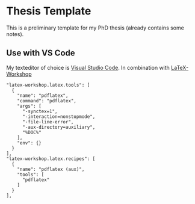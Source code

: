 # Thesis Template

This is a preliminary template for my PhD thesis (already contains some notes).


## Use with VS Code

My texteditor of choice is [Visual Studio Code](https://code.visualstudio.com/). In combination with [LaTeX-Workshop](https://github.com/James-Yu/LaTeX-Workshop)

```
"latex-workshop.latex.tools": [
  {
    "name": "pdflatex",
    "command": "pdflatex",
    "args": [
      "-synctex=1",
      "-interaction=nonstopmode",
      "-file-line-error",
      "-aux-directory=auxiliary",
      "%DOC%"
    ],
    "env": {}
  }
],
"latex-workshop.latex.recipes": [
  {
    "name": "pdflatex (aux)",
    "tools": [
      "pdflatex"
    ]
  }
],
```